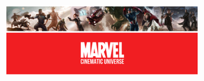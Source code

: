  ![Philadelphia's Magic Gardens. This place was so cool!](marvel_banner.png "Philadelphia's Magic Gardens")




 
